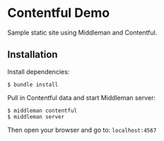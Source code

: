 # Contentful Demo

Sample static site using Middleman and Contentful.

## Installation

Install dependencies:

    $ bundle install

Pull in Contentful data and start Middleman server:

    $ middleman contentful
    $ middleman server

Then open your browser and go to: `localhost:4567`